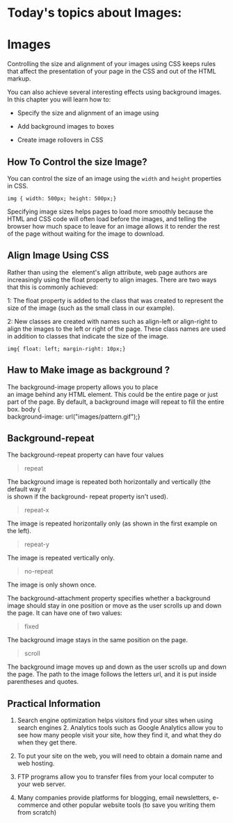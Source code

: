 

# Today's topics about Images:
   
 # **Images**

Controlling the size and alignment of your images using CSS keeps rules that affect the presentation of your page in the CSS and out of the HTML markup.

You can also achieve several interesting effects using background images. In this chapter you will learn how to:

-    Specify the size and alignment of an image using
    
-    Add background images to boxes
    
-    Create image rollovers in CSS

## How To Control the size Image?

You can control the size of an image using the `width` and `height` properties in CSS.

    img { width: 500px; height: 500px;}
Specifying image sizes helps pages to load more smoothly because the HTML and CSS code will often load before the images, and telling the browser how much space to leave for an image allows it to render the rest of the page without waiting for the image to download.

## Align Image Using CSS
Rather than using the <img> element's align attribute, web page authors are increasingly using the float property to align images. There are two ways that this is commonly achieved:

1: The float property is added to the class that was created to represent the size of the image (such as the small class in our example).

2: New classes are created with names such as align-left or align-right to align the images to the left or right of the page. These class names are used in addition to classes that indicate the size of the image.

    img{ float: left; margin-right: 10px;}
    
   
## Haw to Make image as background ?
The background-image property allows you to place  
an image behind any HTML element. This could be the entire page or just part of the page. By default, a background image will repeat to fill the entire box.
body {  
background-image: url("images/pattern.gif");}

## Background-repeat
The background-repeat property can have four values

> repeat

The background image is repeated both horizontally and vertically (the default way it  
is shown if the background- repeat property isn't used).

> repeat-x

The image is repeated horizontally only (as shown in the first example on the left).

> repeat-y

The image is repeated vertically only.

> no-repeat

The image is only shown once.

The background-attachment property specifies whether a background image should stay in one position or move as the user scrolls up and down the page. It can have one of two values:

> fixed

The background image stays in the same position on the page.

> scroll

The background image moves up and down as the user scrolls up and down the page.
The path to the image follows the letters url, and it is put inside parentheses and quotes.

## Practical Information

 1.  Search engine optimization helps visitors find your sites when using
       search engines
    2.  Analytics tools such as Google Analytics allow you to see how many
    people visit your site, how they find it, and what they do when they
    get there.
3. To put your site on the web, you will need to obtain a domain name
    and web hosting.
    
4. FTP programs allow you to transfer files from your local computer
    to your web server.
    
5. Many companies provide platforms for blogging, email newsletters,
    e-commerce and other popular website tools (to save you writing them
    from scratch)
